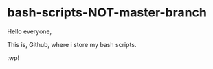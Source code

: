 # bash-scripts-NOT-master-branch

Hello everyone,

This is, Github, where i store my bash scripts.

:wp!
